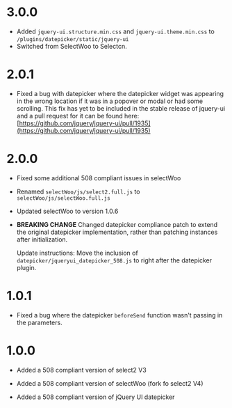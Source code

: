 # 3.0.0

* Added `jquery-ui.structure.min.css` and `jquery-ui.theme.min.css` to `/plugins/datepicker/static/jquery-ui`
* Switched from SelectWoo to Selectcn.

# 2.0.1

* Fixed a bug with datepicker where the datepicker widget was appearing in the wrong location if it was in a popover or modal or had some scrolling. This fix has yet to be included in the stable release of jquery-ui and a pull request for it can be found here: [https://github.com/jquery/jquery-ui/pull/1935](https://github.com/jquery/jquery-ui/pull/1935)

# 2.0.0

* Fixed some additional 508 compliant issues in selectWoo

* Renamed `selectWoo/js/select2.full.js` to `selectWoo/js/selectWoo.full.js`

* Updated selectWoo to version 1.0.6

* **BREAKING CHANGE** Changed datepicker compliance patch to extend the original datepicker implementation, rather than patching instances after initialization.

  Update instructions:
    Move the inclusion of `datepicker/jqueryui_datepicker_508.js` to right after the datepicker plugin.

# 1.0.1

* Fixed a bug where the datepicker `beforeSend` function wasn't passing in the parameters.

# 1.0.0

* Added a 508 compliant version of select2 V3

* Added a 508 compliant version of selectWoo (fork fo select2 V4)

* Added a 508 compliant version of jQuery UI datepicker
